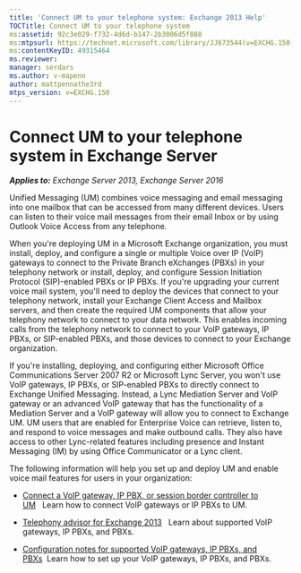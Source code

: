 ```yaml
---
title: 'Connect UM to your telephone system: Exchange 2013 Help'
TOCTitle: Connect UM to your telephone system
ms:assetid: 92c3e029-f732-4d6d-b147-2b3006d5f088
ms:mtpsurl: https://technet.microsoft.com/library/JJ673544(v=EXCHG.150)
ms:contentKeyID: 49315464
ms.reviewer: 
manager: serdars
ms.author: v-mapenn
author: mattpennathe3rd
mtps_version: v=EXCHG.150
---
```


# Connect UM to your telephone system in Exchange Server

_**Applies to:** Exchange Server 2013, Exchange Server 2016_

Unified Messaging (UM) combines voice messaging and email messaging into one mailbox that can be accessed from many different devices. Users can listen to their voice mail messages from their email Inbox or by using Outlook Voice Access from any telephone.

When you're deploying UM in a Microsoft Exchange organization, you must install, deploy, and configure a single or multiple Voice over IP (VoIP) gateways to connect to the Private Branch eXchanges (PBXs) in your telephony network or install, deploy, and configure Session Initiation Protocol (SIP)-enabled PBXs or IP PBXs. If you're upgrading your current voice mail system, you'll need to deploy the devices that connect to your telephony network, install your Exchange Client Access and Mailbox servers, and then create the required UM components that allow your telephony network to connect to your data network. This enables incoming calls from the telephony network to connect to your VoIP gateways, IP PBXs, or SIP-enabled PBXs, and those devices to connect to your Exchange organization.

If you're installing, deploying, and configuring either Microsoft Office Communications Server 2007 R2 or Microsoft Lync Server, you won't use VoIP gateways, IP PBXs, or SIP-enabled PBXs to directly connect to Exchange Unified Messaging. Instead, a Lync Mediation Server and VoIP gateway or an advanced VoIP gateway that has the functionality of a Mediation Server and a VoIP gateway will allow you to connect to Exchange UM. UM users that are enabled for Enterprise Voice can retrieve, listen to, and respond to voice messages and make outbound calls. They also have access to other Lync-related features including presence and Instant Messaging (IM) by using Office Communicator or a Lync client.

The following information will help you set up and deploy UM and enable voice mail features for users in your organization:

  - [Connect a VoIP gateway, IP PBX, or session border controller to UM](connect-a-voip-gateway-ip-pbx-or-session-border-controller-to-um-exchange-2013-help.md)   Learn how to connect VoIP gateways or IP PBXs to UM.

  - [Telephony advisor for Exchange 2013](https://docs.microsoft.com/exchange/voice-mail-unified-messaging/telephone-system-integration-with-um/telephony-advisor-for-exchange-2013)   Learn about supported VoIP gateways, IP PBXs, and PBXs.

  - [Configuration notes for supported VoIP gateways, IP PBXs, and PBXs](https://docs.microsoft.com/exchange/voice-mail-unified-messaging/telephone-system-integration-with-um/configuration-notes-for-voip-gateways)  Learn how to set up your VoIP gateways, IP PBXs, and PBXs.
